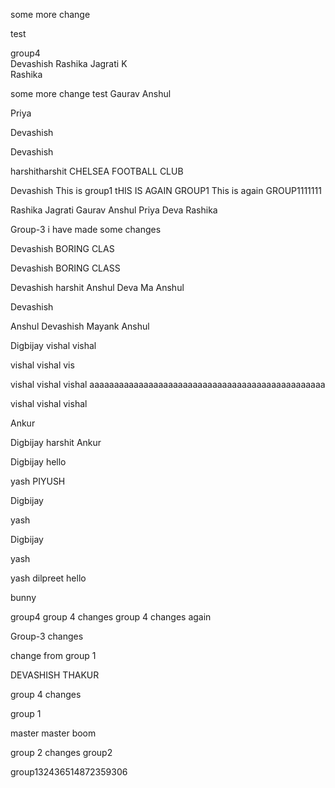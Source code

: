 some more change

test

group4   
Devashish
Rashika
Jagrati K  
Rashika


some more change
test
Gaurav
Anshul

Priya

Devashish

Devashish

harshitharshit
CHELSEA FOOTBALL CLUB 


Devashish
This is group1
tHIS IS AGAIN GROUP1
This is again GROUP1111111


Rashika
Jagrati
Gaurav
Anshul
Priya
Deva
Rashika






 Group-3
i have made some  changes


Devashish
BORING CLAS

Devashish
BORING CLASS




Devashish 
harshit
Anshul
Deva
Ma
Anshul



Devashish



Anshul
Devashish
Mayank
Anshul


Digbijay
vishal
vishal 




vishal vishal vis

vishal vishal vishal  aaaaaaaaaaaaaaaaaaaaaaaaaaaaaaaaaaaaaaaaaaaaaaaa


vishal vishal vishal  



Ankur

Digbijay
harshit
Ankur



Digbijay
hello

yash
PIYUSH

Digbijay

yash


Digbijay


yash

yash
dilpreet
hello

bunny

group4
group 4 changes
group 4 changes again


 Group-3
changes



change from group 1

DEVASHISH THAKUR

group 4 changes


group 1


master
 master
 boom



group 2 changes
group2 



group132436514872359306
